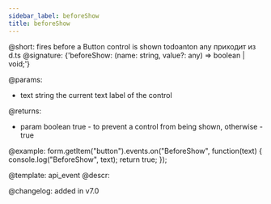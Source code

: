 ```yaml
---
sidebar_label: beforeShow
title: beforeShow
---          
```


@short: fires before a Button control is shown
todoanton any приходит из d.ts
@signature: {'beforeShow: (name: string, value?: any) => boolean | void;'}

@params:
- text     string  the current text label of the control


@returns:
- param   boolean     true - to prevent a control from being shown, otherwise - true


@example:
form.getItem("button").events.on("BeforeShow", function(text) {
    console.log("BeforeShow", text);
    return true;
});


@template: api_event
@descr:


@changelog: added in v7.0
